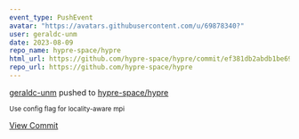 ```yaml
---
event_type: PushEvent
avatar: "https://avatars.githubusercontent.com/u/69878340?"
user: geraldc-unm
date: 2023-08-09
repo_name: hypre-space/hypre
html_url: https://github.com/hypre-space/hypre/commit/ef381db2abdb1be69f06675baf42606e1646f6b0
repo_url: https://github.com/hypre-space/hypre
---
```


<a href='https://github.com/geraldc-unm' target='_blank'>geraldc-unm</a> pushed to <a href='https://github.com/hypre-space/hypre' target='_blank'>hypre-space/hypre</a>

<small>Use config flag for locality-aware mpi</small>

<a href='https://github.com/hypre-space/hypre/commit/ef381db2abdb1be69f06675baf42606e1646f6b0' target='_blank'>View Commit</a>